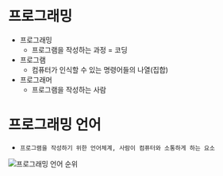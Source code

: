  # 프로그래밍
- 프로그래밍
  - 프로그램을 작성하는 과정 = 코딩
- 프로그램
    - 컴퓨터가 인식할 수 있는 명령어들의 나열(집합)
- 프로그래머
    - 프로그램을 작성하는 사람

 # 프로그래밍 언어
- `프로그램을 작성하기 위한 언어체계, 사람이 컴퓨터와 소통하게 하는 요소`


![프로그래밍 언어 순위](https://user-images.githubusercontent.com/100770651/218395900-b6b94313-8d75-4fe6-9f79-a24d1f443b9b.jpg)